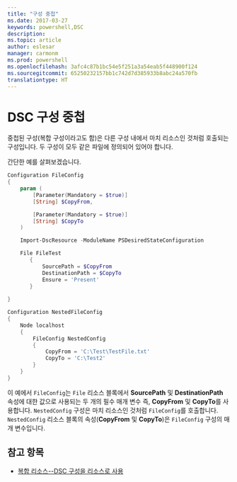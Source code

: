 ```yaml
---
title: "구성 중첩"
ms.date: 2017-03-27
keywords: powershell,DSC
description: 
ms.topic: article
author: eslesar
manager: carmonm
ms.prod: powershell
ms.openlocfilehash: 3afc4c87b1bc54e5f251a3a54eab5f448900f124
ms.sourcegitcommit: 65250232157bb1c742d7d385933b8abc24a570fb
translationtype: HT
---
```

# <a name="nesting-dsc-configurations"></a>DSC 구성 중첩

중첩된 구성(복합 구성이라고도 함)은 다른 구성 내에서 마치 리소스인 것처럼 호출되는 구성입니다.
두 구성이 모두 같은 파일에 정의되어 있어야 합니다.

간단한 예를 살펴보겠습니다.

```powershell
Configuration FileConfig 
{
    param (
        [Parameter(Mandatory = $true)]
        [String] $CopyFrom,

        [Parameter(Mandatory = $true)]
        [String] $CopyTo
    )

    Import-DscResource -ModuleName PSDesiredStateConfiguration

    File FileTest
       {
           SourcePath = $CopyFrom
           DestinationPath = $CopyTo
           Ensure = 'Present'
       }
    
}

Configuration NestedFileConfig
{
    Node localhost
    {
        FileConfig NestedConfig
        {
            CopyFrom = 'C:\Test\TestFile.txt'
            CopyTo = 'C:\Test2'
        }
    }
}
```

이 예에서 `FileConfig`는 `File` 리소스 블록에서 **SourcePath** 및 **DestinationPath** 속성에 대한 값으로 사용되는 두 개의 필수 매개 변수 즉, **CopyFrom** 및 **CopyTo**를 사용합니다. `NestedConfig` 구성은 마치 리소스인 것처럼 `FileConfig`를 호출합니다.
`NestedConfig` 리소스 블록의 속성(**CopyFrom** 및 **CopyTo**)은 `FileConfig` 구성의 매개 변수입니다.

## <a name="see-also"></a>참고 항목

- [복합 리소스--DSC 구성을 리소스로 사용](authoringResourceComposite.md)
